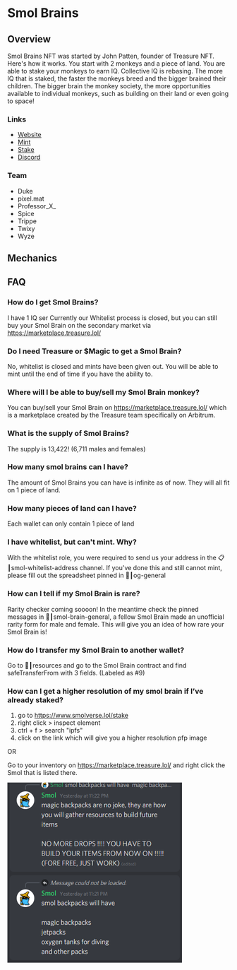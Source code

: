 # Smol Brains

## Overview

Smol Brains NFT was started by John Patten, founder of Treasure NFT. Here's how it works. You start with 2 monkeys and a piece of land. You are able to stake your monkeys to earn IQ. Collective IQ is rebasing. The more IQ that is staked, the faster the monkeys breed and the bigger brained their children. The bigger brain the monkey society, the more opportunities available to individual monkeys, such as building on their land or even going to space!

### Links

* [Website](https://www.smolverse.lol)
* [Mint](https://smolverse.lol/station)
* [Stake](https://smolverse.lol/stake)
* [Discord](http://discord.gg/smolbrains)

### **Team**&#x20;

* Duke
* pixel.mat
* Professor\_X\_
* Spice
* Trippe
* Twixy
* Wyze

## Mechanics



## FAQ

### How do I get Smol Brains?

I have 1 IQ ser Currently our Whitelist process is closed, but you can still buy your Smol Brain on the secondary market via https://marketplace.treasure.lol/

### Do I need Treasure or $Magic to get a Smol Brain?

No, whitelist is closed and mints have been given out. You will be able to mint until the end of time if you have the ability to.

### Where will I be able to buy/sell my Smol Brain monkey?

You can buy/sell your Smol Brain on https://marketplace.treasure.lol/ which is a marketplace created by the Treasure team specifically on Arbitrum.

### What is the supply of Smol Brains?

The supply is 13,422! (6,711 males and females)

### How many smol brains can I have?

The amount of Smol Brains you can have is infinite as of now. They will all fit on 1 piece of land.

### How many pieces of land can I have?

Each wallet can only contain 1 piece of land

### I have whitelist, but can't mint. Why?&#x20;

With the whitelist role, you were required to send us your address in the 📋┃smol-whitelist-address channel. If you've done this and still cannot mint, please fill out the spreadsheet pinned in 💬┃og-general

### How can I tell if my Smol Brain is rare?

Rarity checker coming soooon! In the meantime check the pinned messages in 🧠┃smol-brain-general, a fellow Smol Brain made an unofficial rarity form for male and female. This will give you an idea of how rare your Smol Brain is!

### How do I transfer my Smol Brain to another wallet?

Go to 📁┃resources and go to the Smol Brain contract and find safeTransferFrom with 3 fields. (Labeled as #9)

### How can I get a higher resolution of my smol brain if I’ve already staked?

1. go to https://www.smolverse.lol/stake
2. right click > inspect element
3. ctrl + f > search "ipfs"
4. click on the link which will give you a higher resolution pfp image

OR

Go to your inventory on https://marketplace.treasure.lol/ and right click the Smol that is listed there.

![](../.gitbook/assets/image.png)
